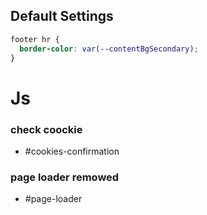 ## Default Settings

```css
footer hr {
  border-color: var(--contentBgSecondary);
}
```

# Js

### check coockie

- #cookies-confirmation

### page loader remowed

- #page-loader
